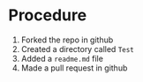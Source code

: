 # Procedure
1. Forked the repo in github
2. Created a directory called `Test`
3. Added a `readme.md` file
4. Made a pull request in github
